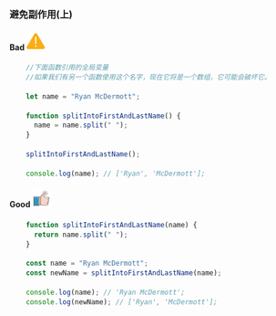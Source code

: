 ### 避免副作用(上)

#### Bad  ![logo](./images/icon_bad.svg ':size=WIDTHxHEIGHT')
```js
	//下面函数引用的全局变量
	//如果我们有另一个函数使用这个名字，现在它将是一个数组，它可能会破坏它。

	let name = "Ryan McDermott";
	
	function splitIntoFirstAndLastName() {
	  name = name.split(" ");
	}
	
	splitIntoFirstAndLastName();
	
	console.log(name); // ['Ryan', 'McDermott'];
```
#### Good  ![logo](./images/icon_good.svg ':size=WIDTHxHEIGHT')
```js
	function splitIntoFirstAndLastName(name) {
	  return name.split(" ");
	}
	
	const name = "Ryan McDermott";
	const newName = splitIntoFirstAndLastName(name);
	
	console.log(name); // 'Ryan McDermott';
	console.log(newName); // ['Ryan', 'McDermott'];
```